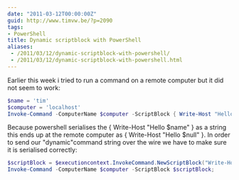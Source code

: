 ```yaml
---
date: "2011-03-12T00:00:00Z"
guid: http://www.timvw.be/?p=2090
tags:
- PowerShell
title: Dynamic scriptblock with PowerShell
aliases:
 - /2011/03/12/dynamic-scriptblock-with-powershell/
 - /2011/03/12/dynamic-scriptblock-with-powershell.html
---
```

Earlier this week i tried to run a command on a remote computer but it did not seem to work:

```powershell
$name = 'tim'
$computer = 'localhost'
Invoke-Command -ComputerName $computer -ScriptBlock { Write-Host "Hello $name" }
```

Because powershell serialises the { Write-Host "Hello $name" } as a string this ends up at the remote computer as { Write-Host "Hello $null" }. In order to send our "dynamic"command string over the wire we have to make sure it is serialised correctly:

```powershell
$scriptBlock = $executioncontext.InvokeCommand.NewScriptBlock("Write-Host \`"Hello $name\`"");
Invoke-Command -ComputerName $computer -ScriptBlock $scriptBlock;
```
